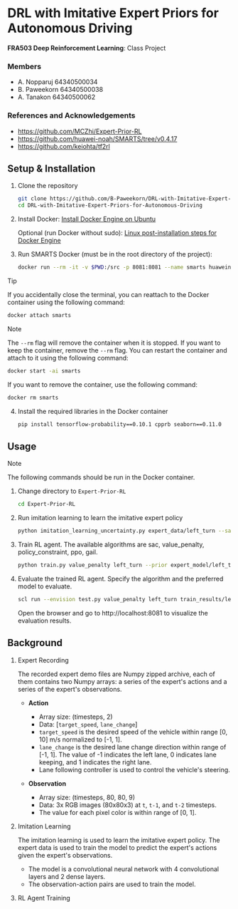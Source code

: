 # DRL with Imitative Expert Priors for Autonomous Driving

**FRA503 Deep Reinforcement Learning**: Class Project

### Members

- A. Nopparuj   64340500034
- B. Paweekorn  64340500038
- A. Tanakon    64340500062

### References and Acknowledgements

- https://github.com/MCZhi/Expert-Prior-RL
- https://github.com/huawei-noah/SMARTS/tree/v0.4.17
- https://github.com/keiohta/tf2rl

## Setup & Installation

1. Clone the repository
    
    ```bash
    git clone https://github.com/B-Paweekorn/DRL-with-Imitative-Expert-Priors-for-Autonomous-Driving.git
    cd DRL-with-Imitative-Expert-Priors-for-Autonomous-Driving
    ```

2. Install Docker: [Install Docker Engine on Ubuntu](https://docs.docker.com/engine/install/ubuntu/)
    
    Optional (run Docker without sudo): [Linux post-installation steps for Docker Engine](https://docs.docker.com/engine/install/linux-postinstall/)


3. Run SMARTS Docker (must be in the root directory of the project):

    ```bash
    docker run --rm -it -v $PWD:/src -p 8081:8081 --name smarts huaweinoah/smarts:v0.4.17
    ```

> [!TIP]
> If you accidentally close the terminal, you can reattach to the Docker container using the following command:
> ```bash
> docker attach smarts
> ```

> [!NOTE]
> The `--rm` flag will remove the container when it is stopped. If you want to keep the container, remove the `--rm` flag.
> You can restart the container and attach to it using the following command:
> ```bash
> docker start -ai smarts
> ```
> If you want to remove the container, use the following command:
> ```bash
> docker rm smarts
> ```

4. Install the required libraries in the Docker container

    ```bash
    pip install tensorflow-probability==0.10.1 cpprb seaborn==0.11.0
    ```

## Usage

> [!NOTE]
> The following commands should be run in the Docker container.

1. Change directory to `Expert-Prior-RL`
    
    ```bash
    cd Expert-Prior-RL
    ```

2. Run imitation learning to learn the imitative expert policy

    ```bash
    python imitation_learning_uncertainty.py expert_data/left_turn --samples 40
    ```

3. Train RL agent. The available algorithms are sac, value_penalty, policy_constraint, ppo, gail.

    ```bash
    python train.py value_penalty left_turn --prior expert_model/left_turn_40
    ```

4. Evaluate the trained RL agent. Specify the algorithm and the preferred model to evaluate.

    ```bash
    scl run --envision test.py value_penalty left_turn train_results/left_turn/value_penalty/Model/Model_X.h5
    ```

    Open the browser and go to http://localhost:8081 to visualize the evaluation results.

## Background

1. Expert Recording

    The recorded expert demo files are Numpy zipped archive, each of them contains two Numpy arrays: a series of the expert's actions and a series of the expert's observations.

    - **Action**
        - Array size: (timesteps, 2)
        - Data: [`target_speed`, `lane_change`]
        - `target_speed` is the desired speed of the vehicle within range [0, 10] m/s normalized to [-1, 1].
        - `lane_change` is the desired lane change direction within range of [-1, 1]. The value of -1 indicates the left lane, 0 indicates lane keeping, and 1 indicates the right lane.
        - Lane following controller is used to control the vehicle's steering.

    - **Observation**
        - Array size: (timesteps, 80, 80, 9)
        - Data: 3x RGB images (80x80x3) at `t`, `t-1`, and `t-2` timesteps.
        - The value for each pixel color is within range of [0, 1].

2. Imitation Learning

    The imitation learning is used to learn the imitative expert policy. The expert data is used to train the model to predict the expert's actions given the expert's observations.

    - The model is a convolutional neural network with 4 convolutional layers and 2 dense layers.
    - The observation-action pairs are used to train the model.

3. RL Agent Training
